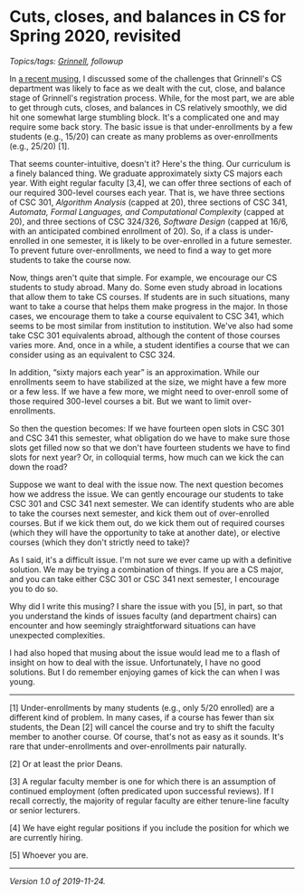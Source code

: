 Cuts, closes, and balances in CS for Spring 2020, revisited
===========================================================

*Topics/tags: [Grinnell](index-grinnell), followup*

In [a recent musing](ccb-2019-11-17), I discussed some of the
challenges that Grinnell's CS department was likely to face as we
dealt with the cut, close, and balance stage of Grinnell's registration
process.  While, for the most part, we are able to get through cuts,
closes, and balances in CS relatively smoothly, we did hit one
somewhat large stumbling block.  It's a complicated one and may
require some back story.  The basic issue is that under-enrollments
by a few students (e.g., 15/20) can create as many problems as
over-enrollments (e.g., 25/20) [1].

That seems counter-intuitive, doesn't it?  Here's the thing.  Our
curriculum is a finely balanced thing.  We graduate approximately
sixty CS majors each year.  With eight regular faculty [3,4], we
can offer three sections of each of our required 300-level courses
each year.  That is, we have three sections of CSC 301, _Algorithm
Analysis_ (capped at 20), three sections of CSC 341, _Automata,
Formal Languages, and Computational Complexity_ (capped at 20), and
three sections of CSC 324/326, _Software Design_ (capped at 16/6,
with an anticipated combined enrollment of 20).  So, if a class is
under-enrolled in one semester, it is likely to be over-enrolled
in a future semester.  To prevent future over-enrollments, we need
to find a way to get more students to take the course now.

Now, things aren't quite that simple.  For example, we encourage
our CS students to study abroad.  Many do.  Some even study abroad
in locations that allow them to take CS courses.  If students are
in such situations, many want to take a course that helps them make
progress in the major.  In those cases, we encourage them to take
a course equivalent to CSC 341, which seems to be most similar from
institution to institution.  We've also had some take CSC 301
equivalents abroad, although the content of those courses varies
more.  And, once in a while, a student identifies a course that we
can consider using as an equivalent to CSC 324.

In addition, “sixty majors each year” is an approximation.  While
our enrollments seem to have stabilized at the size, we might have
a few more or a few less.  If we have a few more, we might need to
over-enroll some of those required 300-level courses a bit.  But
we want to limit over-enrollments.

So then the question becomes: If we have fourteen open slots in CSC
301 and CSC 341 this semester, what obligation do we have to make
sure those slots get filled now so that we don't have fourteen
students we have to find slots for next year?  Or, in colloquial
terms, how much can we kick the can down the road?

Suppose we want to deal with the issue now.  The next question
becomes how we address the issue.  We can gently encourage our
students to take CSC 301 and CSC 341 next semester.  We can identify
students who are able to take the courses next semester, and kick
them out of over-enrolled courses.  But if we kick them out, do we
kick them out of required courses (which they will have the opportunity
to take at another date), or elective courses (which they don't
strictly need to take)?

As I said, it's a difficult issue.  I'm not sure we ever came up with
a definitive solution.  We may be trying a combination of things.  If
you are a CS major, and you can take either CSC 301 or CSC 341 next
semester, I encourage you to do so.

Why did I write this musing?  I share the issue with you [5], in
part, so that you understand the kinds of issues faculty (and
department chairs) can encounter and how seemingly straightforward
situations can have unexpected complexities.

I had also hoped that musing about the issue would lead me to a flash
of insight on how to deal with the issue.  Unfortunately, I have no
good solutions.  But I do remember enjoying games of kick the can when
I was young.

---

[1] Under-enrollments by many students (e.g., only 5/20 enrolled)
are a different kind of problem.  In many cases, if a course has
fewer than six students, the Dean [2] will cancel the course and
try to shift the faculty member to another course.  Of course,
that's not as easy as it sounds.  It's rare that under-enrollments
and over-enrollments pair naturally.

[2] Or at least the prior Deans.

[3] A regular faculty member is one for which there is an assumption
of continued employment (often predicated upon successful reviews).
If I recall correctly, the majority of regular faculty are either
tenure-line faculty or senior lecturers.

[4] We have eight regular positions if you include the position for 
which we are currently hiring.

[5] Whoever you are.

---

*Version 1.0 of 2019-11-24.*
